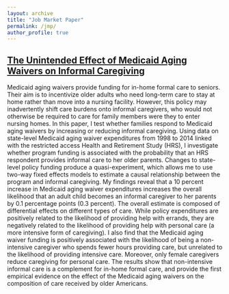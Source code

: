 ```yaml
---
layout: archive
title: "Job Market Paper"
permalink: /jmp/
author_profile: true
---
```


## [The Unintended Effect of Medicaid Aging Waivers on Informal Caregiving](https://emmazai.github.io/files/jmp_draft1117_Emma.pdf)

Medicaid aging waivers provide funding for in-home formal care to seniors. Their aim is to incentivize older adults who need long-term care to stay at home rather than move into a nursing facility. However, this policy may inadvertently shift care burdens onto informal caregivers, who would not otherwise be required to care for family members were they to enter nursing homes. In this paper, I test whether families respond to Medicaid aging waivers by increasing or reducing informal caregiving.
Using data on state-level Medicaid aging waiver expenditures from 1998 to 2014 linked with the restricted access Health and Retirement Study (HRS), I investigate whether program funding is associated with the probability that an HRS respondent provides informal care to her older parents. Changes to state-level policy funding produce a quasi-experiment, which allows me to use two-way fixed effects models to estimate a causal relationship between the program and informal caregiving. My findings reveal that a 10 percent increase in Medicaid aging waiver expenditures increases the overall likelihood that an adult child becomes an informal caregiver to her parents by 0.1 percentage points (0.3 percent). The overall estimate is composed of differential effects on different types of care. While policy expenditures are positively related to the likelihood of providing help with errands, they are negatively related to the likelihood of providing help with personal care (a more intensive form of caregiving). I also find that the Medicaid aging waiver funding is positively associated with the likelihood of being a non-intensive caregiver who spends fewer hours providing care, but unrelated to the likelihood of providing intensive care. Moreover, only female caregivers reduce caregiving for personal care. 
The results show that non-intensive informal care is a complement for in-home formal care, and provide the first empirical evidence on the effect of the Medicaid aging waivers on the composition of care received by older Americans.
